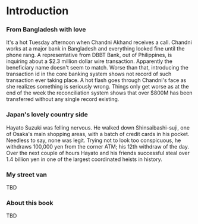 # Introduction

### From Bangladesh with love
It's a hot Tuesday afternoon when Chandni Akhand receives a call. Chandni works at a major bank in Bangladesh and everything looked fine until the phone rang. A representative from DBBT Bank, out of Philippines, is inquiring about a $2.3 million dollar wire transaction. Apparently the beneficiary name doesn't seem to match. Worse than that, introducing the transaction id in the core banking system shows not record of such transaction ever taking place. A hot flash goes through Chandni's face as she realizes something is seriously wrong. Things only get worse as at the end of the week the reconciliation system shows that over $800M has been transferred without any single record existing.

### Japan's lovely country side
Hayato Suzuki was felling nervous. He walked down Shinsaibashi-suji, one of Osaka's main shopping areas, with a batch of credit cards in his pocket. Needless to say, none was legit. Trying not to look too conspicuous, he withdraws 100,000 yen from the corner ATM; his 12th withdraw of the day. Over the next couple of hours Hayato and his friends successful steal over 1.4 billion yen in one of the largest coordinated heists in history. 

### My street van
TBD

### About this book
TBD


